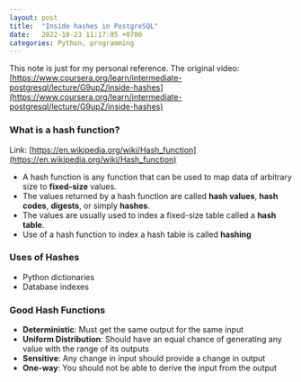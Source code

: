 ```yaml
---
layout: post
title:  "Inside hashes in PostgreSQL"
date:   2022-10-23 11:17:05 +0700
categories: Python, programming
---
```


This note is just for my personal reference. The original video: [https://www.coursera.org/learn/intermediate-postgresql/lecture/G9upZ/inside-hashes](https://www.coursera.org/learn/intermediate-postgresql/lecture/G9upZ/inside-hashes)

### What is a hash function?
Link: [https://en.wikipedia.org/wiki/Hash_function](https://en.wikipedia.org/wiki/Hash_function)
- A hash function is any function that can be used to map data of arbitrary size to **fixed-size** values. 
- The values returned by a hash function are called **hash values**, **hash codes**, **digests**, or simply **hashes**. 
- The values are usually used to index a fixed-size table called a **hash table**. 
- Use of a hash function to index a hash table is called **hashing**

### Uses of Hashes
- Python dictionaries
- Database indexes

### Good Hash Functions
- **Deterministic**: Must get the same output for the same input
- **Uniform Distribution**: Should have an equal chance of generating any value with the range of its outputs
- **Sensitive**: Any change in input should provide a change in output
- **One-way**: You should not be able to derive the input from the output


